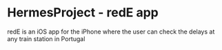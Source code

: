 # HermesProject - redE app

redE is an iOS app for the iPhone where the user can check the delays at any train station in Portugal
